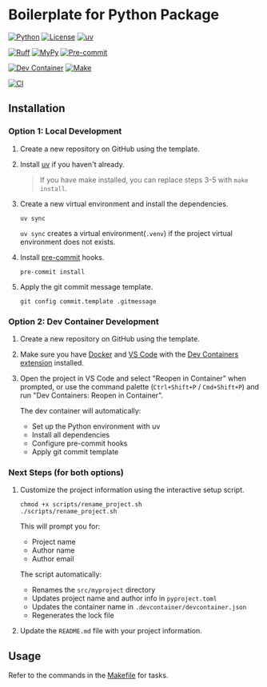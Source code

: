 # Boilerplate for Python Package

<!-- Core Technologies -->
[![Python](https://img.shields.io/badge/python-3.12+-blue.svg)](https://www.python.org/downloads/)
[![License](https://img.shields.io/badge/license-MIT-green.svg)](https://github.com/jseop-lim/boilerplate-python/blob/main/LICENSE)
[![uv](https://img.shields.io/endpoint?url=https://raw.githubusercontent.com/astral-sh/uv/main/assets/badge/v0.json&label=managed%20by&labelColor=grey&color=blue)](https://github.com/astral-sh/uv)

<!-- Code Quality -->
[![Ruff](https://img.shields.io/endpoint?url=https://raw.githubusercontent.com/astral-sh/ruff/main/assets/badge/v2.json)](https://github.com/astral-sh/ruff)
[![MyPy](https://img.shields.io/badge/mypy-checked-blue.svg)](http://mypy-lang.org/)
[![Pre-commit](https://img.shields.io/badge/pre--commit-enabled-brightgreen?logo=pre-commit)](https://github.com/pre-commit/pre-commit)

<!-- Development Environment -->
[![Dev Container](https://img.shields.io/badge/dev%20container-supported-blue?logo=visualstudiocode)](https://code.visualstudio.com/docs/devcontainers/containers)
[![Make](https://img.shields.io/badge/automation-make-blue.svg)](https://www.gnu.org/software/make/)

<!-- CI/CD Status -->
[![CI](https://github.com/jseop-lim/boilerplate-python/actions/workflows/ci.yml/badge.svg)](https://github.com/jseop-lim/boilerplate-python/actions/workflows/ci.yml)

## Installation

### Option 1: Local Development

1. Create a new repository on GitHub using the template.

2. Install [uv](https://docs.astral.sh/uv/) if you haven't already.

   > If you have make installed, you can replace steps 3-5 with `make install`.

3. Create a new virtual environment and install the dependencies.

   ```shell
   uv sync
   ```

   `uv sync` creates a virtual environment(`.venv`) if the project virtual environment
   does not exists.

4. Install [pre-commit](https://pre-commit.com/) hooks.

   ```shell
   pre-commit install
   ```

5. Apply the git commit message template.

   ```shell
   git config commit.template .gitmessage
   ```

### Option 2: Dev Container Development

1. Create a new repository on GitHub using the template.

2. Make sure you have [Docker](https://www.docker.com) and
   [VS Code](https://code.visualstudio.com) with the
   [Dev Containers extension](https://marketplace.visualstudio.com/items?itemName=ms-vscode-remote.remote-containers)
   installed.

3. Open the project in VS Code and select "Reopen in Container" when prompted,
   or use the command palette (`Ctrl+Shift+P` / `Cmd+Shift+P`) and run
   "Dev Containers: Reopen in Container".

   The dev container will automatically:
   - Set up the Python environment with uv
   - Install all dependencies
   - Configure pre-commit hooks
   - Apply git commit template

### Next Steps (for both options)

1. Customize the project information using the interactive setup script.

   ```shell
   chmod +x scripts/rename_project.sh
   ./scripts/rename_project.sh
   ```

   This will prompt you for:
   - Project name
   - Author name
   - Author email

   The script automatically:
   - Renames the `src/myproject` directory
   - Updates project name and author info in `pyproject.toml`
   - Updates the container name in `.devcontainer/devcontainer.json`
   - Regenerates the lock file

2. Update the `README.md` file with your project information.

## Usage

Refer to the commands in the [Makefile](./Makefile) for tasks.
